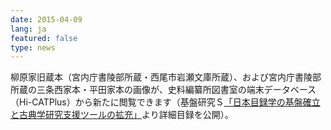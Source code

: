 ```yaml
---
date: 2015-04-09
lang: ja
featured: false
type: news
---
```

柳原家旧蔵本（宮内庁書陵部所蔵・西尾市岩瀬文庫所蔵）、および宮内庁書陵部所蔵の三条西家本・平田家本の画像が、史料編纂所図書室の端末データベース（Hi-CATPlus）から新たに閲覧できます（基盤研究Ｓ<a href="https://www.hi.u-tokyo.ac.jp/kodai/kinri-kuge-index.html" target="_blank">「日本目録学の基盤確立と古典学研究支援ツールの拡充」</a>より詳細目録を公開）。
